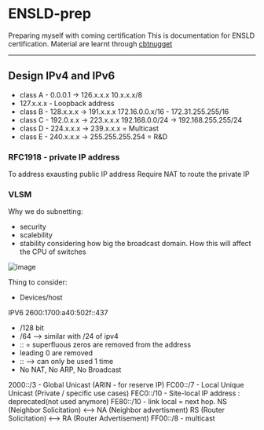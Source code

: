 # ENSLD-prep
Preparing myself with coming certification
This is documentation for ENSLD certification.
Material are learnt through [cbtnugget](https://www.cbtnuggets.com/it-training/cisco/300-420-ensld)

---

## Design IPv4 and IPv6

* class A - 0.0.0.1 -> 126.x.x.x 
  10.x.x.x/8
* 127.x.x.x - Loopback address
* class B - 128.x.x.x -> 191.x.x.x
  172.16.0.0.x/16 - 172.31.255.255/16
* class C - 192.0.x.x -> 223.x.x.x 
  192.168.0.0/24 -> 192.168.255.255/24
* class D - 224.x.x.x -> 239.x.x.x = Multicast
* class E - 240.x.x.x -> 255.255.255.254 = R&D

### RFC1918 - private IP address
To address exausting public IP address
Require NAT to route the private IP

### VLSM
Why we do subnetting: 
* security
* scalebility
* stability
considering how big the broadcast domain. How this will affect the CPU of switches

![image](https://user-images.githubusercontent.com/83261924/211432770-3730c401-8c1a-4665-a4c0-8425719b6004.png)


Thing to consider:
* Devices/host

IPV6
2600:1700:a40:502f::437
* /128 bit
* /64 --> similar with /24 of ipv4
* :: = superfluous zeros are removed from the address
* leading 0 are removed
* :: --> can only be used 1 time
 * No NAT, No ARP, No Broadcast
 
 2000::/3 - Global Unicast (ARIN - for reserve IP)
 FC00::/7 - Local Unique Unicast (Private / specific use cases)
 FEC0::/10 - Site-local IP address : deprecated(not used anymore)
 FE80::/10 - link local = next hop.
 NS (Neighbor Solicitation) <--> NA (Neighbor advertisment)
 RS (Router Solicitation) <--> RA (Router Advertisement)
 FF00::/8 - multicast


